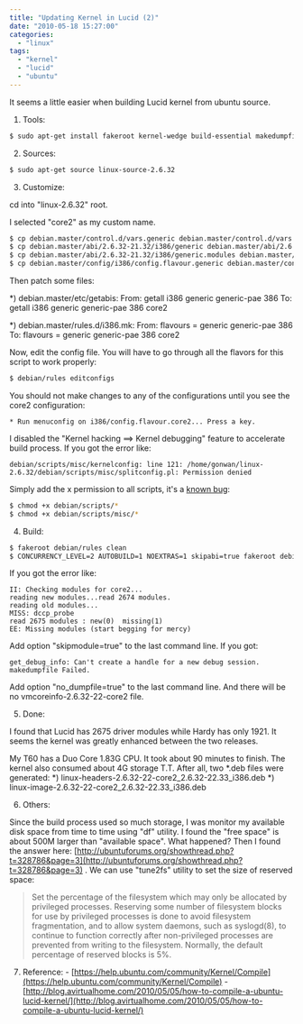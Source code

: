 ```yaml
---
title: "Updating Kernel in Lucid (2)"
date: "2010-05-18 15:27:00"
categories: 
  - "linux"
tags: 
  - "kernel"
  - "lucid"
  - "ubuntu"
---
```


It seems a little easier when building Lucid kernel from ubuntu source.

1. Tools:

```bash
$ sudo apt-get install fakeroot kernel-wedge build-essential makedumpfile kernel-package
```

2. Sources:

```bash
$ sudo apt-get source linux-source-2.6.32
```

3. Customize:

cd into "linux-2.6.32" root.

I selected "core2" as my custom name.

```bash
$ cp debian.master/control.d/vars.generic debian.master/control.d/vars.core2
$ cp debian.master/abi/2.6.32-21.32/i386/generic debian.master/abi/2.6.32-21.32/i386/core2
$ cp debian.master/abi/2.6.32-21.32/i386/generic.modules debian.master/abi/2.6.32-21.32/i386/core2.modules
$ cp debian.master/config/i386/config.flavour.generic debian.master/config/i386/config.flavour.core2
```

Then patch some files:

\*) debian.master/etc/getabis: From: getall i386 generic generic-pae 386 To: getall i386 generic generic-pae 386 core2

\*) debian.master/rules.d/i386.mk: From: flavours = generic generic-pae 386 To: flavours = generic generic-pae 386 core2

Now, edit the config file. You will have to go through all the flavors for this script to work properly:

```bash
$ debian/rules editconfigs
```

You should not make changes to any of the configurations until you see the core2 configuration:

```
* Run menuconfig on i386/config.flavour.core2... Press a key.
```

I disabled the "Kernel hacking ==> Kernel debugging" feature to accelerate build process. If you got the error like:

```
debian/scripts/misc/kernelconfig: line 121: /home/gonwan/linux-2.6.32/debian/scripts/misc/splitconfig.pl: Permission denied
```

Simply add the x permission to all scripts, it's a [known bug](https://bugs.launchpad.net/ubuntu/+source/linux/+bug/273437):

```bash
$ chmod +x debian/scripts/*
$ chmod +x debian/scripts/misc/*
```

4. Build:

```bash
$ fakeroot debian/rules clean
$ CONCURRENCY_LEVEL=2 AUTOBUILD=1 NOEXTRAS=1 skipabi=true fakeroot debian/rules binary-core2
```

If you got the error like:

```
II: Checking modules for core2...
reading new modules...read 2674 modules.
reading old modules...
MISS: dccp_probe
read 2675 modules : new(0)  missing(1)
EE: Missing modules (start begging for mercy)
```

Add option "skipmodule=true" to the last command line. If you got:

```
get_debug_info: Can't create a handle for a new debug session.
makedumpfile Failed.
```

Add option "no_dumpfile=true" to the last command line. And there will be no vmcoreinfo-2.6.32-22-core2 file.

5. Done:

I found that Lucid has 2675 driver modules while Hardy has only 1921. It seems the kernel was greatly enhanced between the two releases.

My T60 has a Duo Core 1.83G CPU. It took about 90 minutes to finish. The kernel also consumed about 4G storage T.T. After all, two \*.deb files were generated: \*) linux-headers-2.6.32-22-core2_2.6.32-22.33_i386.deb \*) linux-image-2.6.32-22-core2_2.6.32-22.33_i386.deb

6. Others:

Since the build process used so much storage, I was monitor my available disk space from time to time using "df" utility. I found the "free space" is about 500M larger than "available space". What happened? Then I found the answer here: [http://ubuntuforums.org/showthread.php?t=328786&page=3](http://ubuntuforums.org/showthread.php?t=328786&page=3) . We can use "tune2fs" utility to set the size of reserved space:

> Set the percentage of the filesystem which may only be allocated by privileged processes. Reserving some number of filesystem blocks for use by privileged processes is done to avoid filesystem fragmentation, and to allow system daemons, such as syslogd(8), to continue to function correctly after non-privileged processes are prevented from writing to the filesystem. Normally, the default percentage of reserved blocks is 5%.

7. Reference: - [https://help.ubuntu.com/community/Kernel/Compile](https://help.ubuntu.com/community/Kernel/Compile) - [http://blog.avirtualhome.com/2010/05/05/how-to-compile-a-ubuntu-lucid-kernel/](http://blog.avirtualhome.com/2010/05/05/how-to-compile-a-ubuntu-lucid-kernel/)
